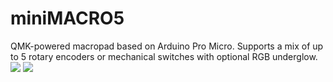 # miniMACRO5
QMK-powered macropad based on Arduino Pro Micro. Supports a mix of up to 5 rotary encoders or mechanical switches with optional RGB underglow.
![](https://github.com/LeafCutterLabs/miniMACRO5/tree/master/photos/miscconfigs.jpg)
![](https://github.com/LeafCutterLabs/miniMACRO5/tree/master/photos/underglow.jpg)